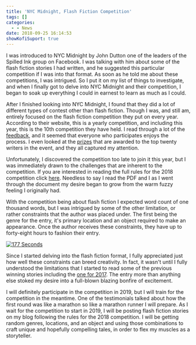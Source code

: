 ```yaml
---
title: 'NYC Midnight, Flash Fiction Competition'
tags: []
categories:
  - - News
date: 2018-09-25 16:14:53
showKofiSuport: true
---
```


I was introduced to NYC Midnight by John Dutton one of the leaders of the Spilled Ink group on Facebook.  I was talking with him about some of the flash fiction stories I had written, and he suggested this particular competition if I was into that format.  As soon as he told me about these competitions, I was intrigued.  So I put it on my list of things to investigate, and when I finally got to delve into NYC Midnight and their competition, I began to soak up everything I could in earnest to learn as much as I could.

After I finished looking into NYC Midnight, I found that they did a lot of different types of contest other than flash fiction.<!-- more -->  Though I was, and still am, entirely focused on the flash fiction competition they put on every year.  According to their website, this is a yearly competition, and including this year, this is the 10th competition they have held.  I read through a lot of the [feedback](http://www.nycmidnight.com/Competitions/FFC/Challenge.htm), and it seemed that everyone who participates enjoys the process.  I even looked at the [prizes]( http://www.nycmidnight.com/Competitions/FFC/Prizes.htm) that are awarded to the top twenty writers in the event, and they all captured my attention.

Unfortunately, I discovered the competition too late to join it this year, but I was immediately drawn to the challenges that are inherent to the competition.  If you are interested in reading the full rules for the 2018 competition click [here](http://www.nycmidnight.com/Competitions/FFC/Official%20Rules%20and%20Participation%20Agreement%20FFC2018.pdf).  Needless to say I read the PDF and I as I went through the document my desire began to grow from the warm fuzzy feeling I originally had.  

With the competition being about flash fiction I expected word count of one thousand words, but I was intrigued by some of the other limitation, or rather constraints that the author was placed under.  The first being the genre for the entry, it's primary location and an object required to make an appearance.  Once the author receives these constraints, they have up to forty-eight hours to fashion their entry.  

<a href="http://www.nycmidnight.com/Competitions/FFC/Stories/177Seconds.htm"><div class="embedded-image-left"><img src="http://www.nycmidnight.com/Competitions/FFC/Stories/177Seconds_550w01.jpg" alt="177 Seconds" style="max-height: 350px; max-width: 350px"/></div></a>

Since I started delving into the flash fiction format, I fully appreciated just how well these constraints can breed creativity.  In fact, it wasn't until I fully understood the limitations that I started to read some of the previous winning stories including the [one for 2017](http://www.nycmidnight.com/Competitions/FFC/Stories/177Seconds.htm).  The entry more than anything else stoked my desire into a full-blown blazing bonfire of excitement.  

I will definitely participate in the competition in 2019, but I will train for the competition in the meantime.  One of the testimonials talked about how the first round was like a marathon so like a marathon runner I will prepare. As I wait for the competition to start in 2019, I will be posting flash fiction stories on my blog following the rules for the 2018 competition.  I will be getting random genres, locations, and an object and using those combinations to craft unique and hopefully compelling tales, in order to flex my muscles as a storyteller.